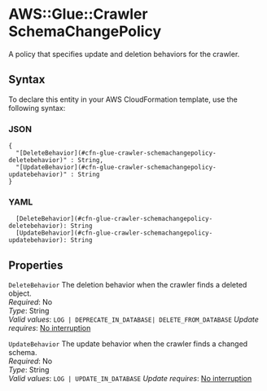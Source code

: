 # AWS::Glue::Crawler SchemaChangePolicy<a name="aws-properties-glue-crawler-schemachangepolicy"></a>

A policy that specifies update and deletion behaviors for the crawler\.

## Syntax<a name="aws-properties-glue-crawler-schemachangepolicy-syntax"></a>

To declare this entity in your AWS CloudFormation template, use the following syntax:

### JSON<a name="aws-properties-glue-crawler-schemachangepolicy-syntax.json"></a>

```
{
  "[DeleteBehavior](#cfn-glue-crawler-schemachangepolicy-deletebehavior)" : String,
  "[UpdateBehavior](#cfn-glue-crawler-schemachangepolicy-updatebehavior)" : String
}
```

### YAML<a name="aws-properties-glue-crawler-schemachangepolicy-syntax.yaml"></a>

```
  [DeleteBehavior](#cfn-glue-crawler-schemachangepolicy-deletebehavior): String
  [UpdateBehavior](#cfn-glue-crawler-schemachangepolicy-updatebehavior): String
```

## Properties<a name="aws-properties-glue-crawler-schemachangepolicy-properties"></a>

`DeleteBehavior`  <a name="cfn-glue-crawler-schemachangepolicy-deletebehavior"></a>
The deletion behavior when the crawler finds a deleted object\.  
*Required*: No  
*Type*: String  
*Valid values*: `LOG | DEPRECATE_IN_DATABASE| DELETE_FROM_DATABASE`
*Update requires*: [No interruption](https://docs.aws.amazon.com/AWSCloudFormation/latest/UserGuide/using-cfn-updating-stacks-update-behaviors.html#update-no-interrupt)

`UpdateBehavior`  <a name="cfn-glue-crawler-schemachangepolicy-updatebehavior"></a>
The update behavior when the crawler finds a changed schema\.  
*Required*: No  
*Type*: String  
*Valid values*: `LOG | UPDATE_IN_DATABASE`
*Update requires*: [No interruption](https://docs.aws.amazon.com/AWSCloudFormation/latest/UserGuide/using-cfn-updating-stacks-update-behaviors.html#update-no-interrupt)
